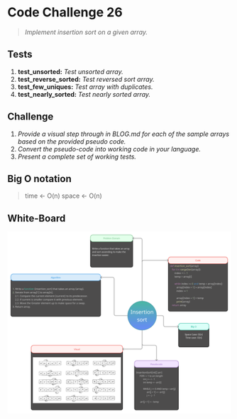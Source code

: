 # Code Challenge 26

> *Implement insertion sort on a given array.*

## Tests

1. **test_unsorted:**  *Test unsorted array.*
2. **test_reverse_sorted:**  *Test reversed sort array.*
3. **test_few_uniques:**  *Test array with duplicates.*
4. **test_nearly_sorted:**  *Test nearly sorted array.*

## Challenge

1. *Provide a visual step through in BLOG.md for each of the sample arrays based on the provided pseudo code.*
2. *Convert the pseudo-code into working code in your language.*
3. *Present a complete set of working tests.*

## Big O notation

> time <- O(n)
> space <- O(n)

## White-Board

![img](https://github.com/abdalazzezzalsalahat/data-structures-and-algorithms/blob/main/python/assets/Insertion_sort.png)
